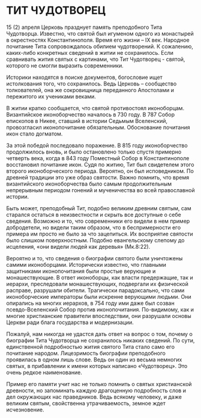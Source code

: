 # ТИТ ЧУДОТВОРЕЦ

15 (2) апреля Церковь празднует память преподобного Тита Чудотворца. Известно, что святой был игуменом одного из монастырей в окрестностях Константинополя. Время его жизни – IX век. Народное почитание Тита сопровождалось обилием чудотворений. К сожалению, каких-либо конкретных сведений в житии не сохранилось. Если сравнивать жития святых с картинами, что Тит Чудотворец - святой, которого не смогли выразить современники.

Историки находятся в поиске документов, богословие ищет истолкования того, что сохранилось. Ведь Церковь – сообщество толкователей, она же сокровищница переданного Апостолами и пережитого их учениками веками.

В житии кратко сообщается, что святой противостоял иконоборцам. Византийское иконоборчество началось в 730 году. В 787 Собор епископов в Никее, ставший в истории Седьмым Вселенский, провозгласил иконопочитание обязательным. Обоснование почитания икон стало догматом.

За этой победой последовало поражение. В 815 году иконоборчество продолжилось вновь, и было остановлено только спустя примерно четверть века, когда в 843 году Поместный Собор в Константинополе восстановил почитание икон. Судя по житию, Тит был свидетелем этого второго иконоборческого периода. Вероятно, он был исповедником. По древней традиции это уже образ святости. Важно помнить, что время византийского иконоборчества было самым продолжительным непрерывным периодом гонений и мученичества во всей православной истории.

Быть может, преподобный Тит, подобно великим древним святым, сам старался остаться в неизвестности и скрыть все доступные о себе сведения. Возможно и то, что современники его видели в нем пример добродетели, но видели таким образом, что в беспримерности его примера им просто не было за что зацепиться. Их восприятие святости было слишком поверхностным. Подобно евангельскому слепому до исцеления, «они видели людей как деревья» (Мк.8:22).

Вероятно и то, что сведения о биографии святого были уничтожены самими иконоборцами. Исторически известно, что главными защитниками иконопочитания были простые верующие и монашествующие. В ответ иконоборцы, как власти предержащие, так и иерархи, преследовали монашествующих, подвергали их физической расправе, разрушали обители. Трагически парадоксально, что сами иконоборческие императоры были искренне верующими людьми. Они опирались на многих иерархов, в 754 году ими даже был созван псевдо-Вселенский Собор против иконопочитания. По-видимому, как и многие христианские правители впоследствии, они разрушали основы Церкви ради блага государства и модернизации.

Пожалуй, нам никогда не удастся дать ответ на вопрос о том, почему о биографии Тита Чудотворца не сохранилось никаких сведений. По сути, единственной подробностью жития святого Тита стало само его почитание народом. Лицезримость биографии преподобного проявилась в одном лишь слове. Ведь он один из весьма немногих святых, в прибавлении к имени которых написано «Чудотворец». Это очень редкое наименование.

Пример его памяти учит нас не только помнить о святых христианской древности, но запоминать каждую драгоценную подробность слов и дел окружающих нас праведников. Ведь всякому человеку, и даже великим святым, свойственна утрачиваемость, земное ждет исчезновение.
